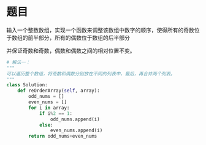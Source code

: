 
# 题目

输入一个整数数组，实现一个函数来调整该数组中数字的顺序，使得所有的奇数位于数组的前半部分，所有的偶数位于数组的后半部分

并保证奇数和奇数，偶数和偶数之间的相对位置不变。


```python
# 解法一：
"""
可以遍历整个数组，将奇数和偶数分别放在不同的列表中，最后，再合并两个列表。
"""
class Solution:
    def reOrderArray(self, array):
        odd_nums = []
        even_nums = []
        for i in array:
            if i%2 == 1:
                odd_nums.append(i)
            else:
                even_nums.append(i)
        return odd_nums+even_nums
```


```python

```

